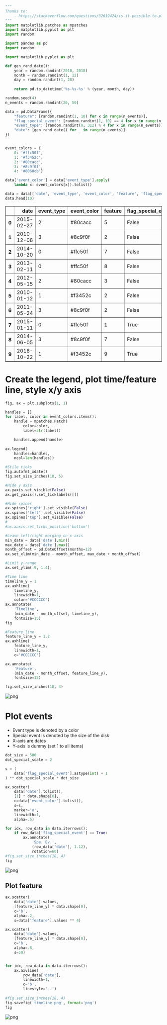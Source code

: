 

```python
"""
Thanks to:
    - https://stackoverflow.com/questions/32619424/is-it-possible-to-plot-timelines-with-matplotlib/32626852
"""
import matplotlib.patches as mpatches
import matplotlib.pyplot as plt
import random

import pandas as pd
import random

import matplotlib.pyplot as plt

def gen_rand_date():
    year = random.randint(2010, 2018)
    month = random.randint(1, 12)
    day = random.randint(1, 28)
    
    return pd.to_datetime('%s-%s-%s' % (year, month, day))

random.seed(4)
n_events = random.randint(20, 50)

data = pd.DataFrame({
    "feature": [random.randint(1, 10) for x in range(n_events)],
    "flag_special_event": [random.randint(1, 10) == 4 for x in range(n_events)],
    "event_type": [random.randint(0, 312) % 4 for x in range(n_events)],
    "date": [gen_rand_date() for _ in range(n_events)]
})


event_colors = {
    0: '#ffc50f',
    1: '#f3452c',
    2: '#80cacc',
    3: '#8c9f0f',
    4: '#8060cb'}

data['event_color'] = data['event_type'].apply(
    lambda x: event_colors[x]).tolist()

data = data[['date', 'event_type', 'event_color', 'feature', 'flag_special_event']]
data.head(10)
```




<div>
<style scoped>
    .dataframe tbody tr th:only-of-type {
        vertical-align: middle;
    }

    .dataframe tbody tr th {
        vertical-align: top;
    }

    .dataframe thead th {
        text-align: right;
    }
</style>
<table border="1" class="dataframe">
  <thead>
    <tr style="text-align: right;">
      <th></th>
      <th>date</th>
      <th>event_type</th>
      <th>event_color</th>
      <th>feature</th>
      <th>flag_special_event</th>
    </tr>
  </thead>
  <tbody>
    <tr>
      <th>0</th>
      <td>2015-02-27</td>
      <td>2</td>
      <td>#80cacc</td>
      <td>5</td>
      <td>False</td>
    </tr>
    <tr>
      <th>1</th>
      <td>2010-12-08</td>
      <td>3</td>
      <td>#8c9f0f</td>
      <td>2</td>
      <td>False</td>
    </tr>
    <tr>
      <th>2</th>
      <td>2014-10-20</td>
      <td>0</td>
      <td>#ffc50f</td>
      <td>7</td>
      <td>False</td>
    </tr>
    <tr>
      <th>3</th>
      <td>2013-02-11</td>
      <td>0</td>
      <td>#ffc50f</td>
      <td>8</td>
      <td>False</td>
    </tr>
    <tr>
      <th>4</th>
      <td>2012-05-15</td>
      <td>2</td>
      <td>#80cacc</td>
      <td>3</td>
      <td>False</td>
    </tr>
    <tr>
      <th>5</th>
      <td>2010-01-12</td>
      <td>1</td>
      <td>#f3452c</td>
      <td>2</td>
      <td>False</td>
    </tr>
    <tr>
      <th>6</th>
      <td>2011-05-24</td>
      <td>3</td>
      <td>#8c9f0f</td>
      <td>2</td>
      <td>False</td>
    </tr>
    <tr>
      <th>7</th>
      <td>2015-01-11</td>
      <td>0</td>
      <td>#ffc50f</td>
      <td>1</td>
      <td>True</td>
    </tr>
    <tr>
      <th>8</th>
      <td>2014-06-05</td>
      <td>3</td>
      <td>#8c9f0f</td>
      <td>7</td>
      <td>False</td>
    </tr>
    <tr>
      <th>9</th>
      <td>2016-10-22</td>
      <td>1</td>
      <td>#f3452c</td>
      <td>9</td>
      <td>True</td>
    </tr>
  </tbody>
</table>
</div>



# Create the legend, plot time/feature line, style x/y axis


```python
fig, ax = plt.subplots(1, 1)

handles = []
for label, color in event_colors.items():
    handle = mpatches.Patch(
        color=color, 
        label=str(label))

    handles.append(handle)
    
ax.legend(
    handles=handles, 
    ncol=len(handles))

#Stile ticks
fig.autofmt_xdate()
fig.set_size_inches(18, 5)

#Hide y axis 
ax.yaxis.set_visible(False)
ax.get_yaxis().set_ticklabels([])

#Hide spines
ax.spines['right'].set_visible(False)
ax.spines['left'].set_visible(False)
ax.spines['top'].set_visible(False)
#
#ax.xaxis.set_ticks_position('bottom')

#Leave left/right marging on x-axis
min_date = data['date'].min()
max_date = data['date'].max()
month_offset = pd.DateOffset(months=12)
ax.set_xlim(min_date - month_offset, max_date + month_offset)

#Limit y-range
ax.set_ylim(.9, 1.4);

#Time line
timeline_y = 1
ax.axhline(
    timeline_y,
    linewidth=1,
    color='#CCCCCC')
ax.annotate(
    'Timeline', 
    (min_date - month_offset, timeline_y),
    fontsize=15)
fig

#Feature line
feature_line_y = 1.2
ax.axhline(
    feature_line_y, 
    linewidth=1,
    c='#CCCCCC')

ax.annotate(
    'Feature', 
    (min_date - month_offset, feature_line_y),
    fontsize=15)

fig.set_size_inches(18, 4)
```


![png](output_2_0.png)


# Plot events
- Event type is denoted by a color
- Special event is denoted by the size of the disk
- X-axis are dates
- Y-axis is dummy (set 1 to all items)


```python
dot_size = 500
dot_special_scale = 2

s = (
    data['flag_special_event'].astype(int) + 1
) ** dot_special_scale * dot_size

ax.scatter(
    data['date'].tolist(),
    [1] * data.shape[0],
    c=data['event_color'].tolist(),
    s=s,
    marker='o',
    linewidth=1,
    alpha=.5)

for idx, row_data in data.iterrows():
    if row_data['flag_special_event'] == True:
        ax.annotate(
            'Spe. Ev.', 
            (row_data['date'], 1.12),
            rotation=60)
#fig.set_size_inches(18, 4)
fig
```




![png](output_4_0.png)



## Plot feature


```python
ax.scatter(
    data['date'].values,
    [feature_line_y] * data.shape[0],
    c='b',
    alpha=.2,
    s=data['feature'].values ** 4)

ax.scatter(
    data['date'].values,
    [feature_line_y] * data.shape[0],
    c='b',
    alpha=.8,
    s=50)


for idx, row_data in data.iterrows():
    ax.axvline(
        row_data['date'], 
        linewidth=1,
        c='b',
        linestyle='-.')
    
#fig.set_size_inches(18, 4)
fig.savefig('timeline.png', format='png')
fig
```




![png](output_6_0.png)



